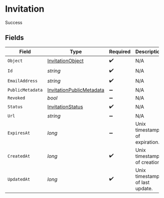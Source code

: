 # Invitation

Success


## Fields

| Field                                                                           | Type                                                                            | Required                                                                        | Description                                                                     | Example                                                                         |
| ------------------------------------------------------------------------------- | ------------------------------------------------------------------------------- | ------------------------------------------------------------------------------- | ------------------------------------------------------------------------------- | ------------------------------------------------------------------------------- |
| `Object`                                                                        | [InvitationObject](../../Models/Components/InvitationObject.md)                 | :heavy_check_mark:                                                              | N/A                                                                             |                                                                                 |
| `Id`                                                                            | *string*                                                                        | :heavy_check_mark:                                                              | N/A                                                                             |                                                                                 |
| `EmailAddress`                                                                  | *string*                                                                        | :heavy_check_mark:                                                              | N/A                                                                             |                                                                                 |
| `PublicMetadata`                                                                | [InvitationPublicMetadata](../../Models/Components/InvitationPublicMetadata.md) | :heavy_minus_sign:                                                              | N/A                                                                             |                                                                                 |
| `Revoked`                                                                       | *bool*                                                                          | :heavy_minus_sign:                                                              | N/A                                                                             | false                                                                           |
| `Status`                                                                        | [InvitationStatus](../../Models/Components/InvitationStatus.md)                 | :heavy_check_mark:                                                              | N/A                                                                             | pending                                                                         |
| `Url`                                                                           | *string*                                                                        | :heavy_minus_sign:                                                              | N/A                                                                             |                                                                                 |
| `ExpiresAt`                                                                     | *long*                                                                          | :heavy_minus_sign:                                                              | Unix timestamp of expiration.<br/>                                              |                                                                                 |
| `CreatedAt`                                                                     | *long*                                                                          | :heavy_check_mark:                                                              | Unix timestamp of creation.<br/>                                                |                                                                                 |
| `UpdatedAt`                                                                     | *long*                                                                          | :heavy_check_mark:                                                              | Unix timestamp of last update.<br/>                                             |                                                                                 |